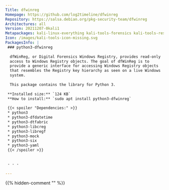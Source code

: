 ```yaml
---
Title: dfwinreg
Homepage: https://github.com/log2timeline/dfwinreg
Repository: https://salsa.debian.org/pkg-security-team/dfwinreg
Architectures: all
Version: 20211207-0kali1
Metapackages: kali-linux-everything kali-tools-forensics kali-tools-respond 
Icon: /images/kali-tools-icon-missing.svg
PackagesInfo: |
 ### python3-dfwinreg
 
  dfWinReg, or Digital Forensics Windows Registry, provides read-only
  access to Windows Registry objects. The goal of dfWinReg is to
  provide a generic interface for accessing Windows Registry objects
  that resembles the Registry key hierarchy as seen on a live Windows
  system.
   
  This package contains the library for Python 3.
 
 **Installed size:** `124 KB`  
 **How to install:** `sudo apt install python3-dfwinreg`  
 
 {{< spoiler "Dependencies:" >}}
 * python3
 * python3-dfdatetime 
 * python3-dtfabric 
 * python3-libcreg
 * python3-libregf 
 * python3-mock
 * python3-six 
 * python3-yaml 
 {{< /spoiler >}}
 
 
 - - -
 
---
```

{{% hidden-comment "<!--Do not edit anything above this line-->" %}}
